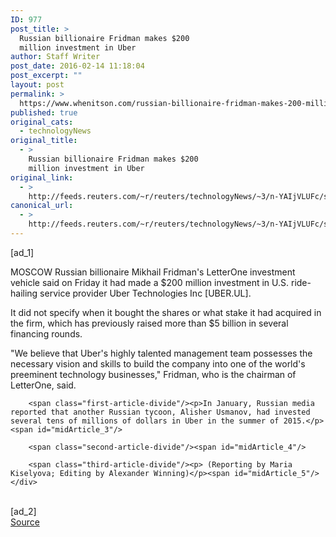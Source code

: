 ```yaml
---
ID: 977
post_title: >
  Russian billionaire Fridman makes $200
  million investment in Uber
author: Staff Writer
post_date: 2016-02-14 11:18:04
post_excerpt: ""
layout: post
permalink: >
  https://www.whenitson.com/russian-billionaire-fridman-makes-200-million-investment-in-uber/
published: true
original_cats:
  - technologyNews
original_title:
  - >
    Russian billionaire Fridman makes $200
    million investment in Uber
original_link:
  - >
    http://feeds.reuters.com/~r/reuters/technologyNews/~3/n-YAIjVLUFc/story01.htm
canonical_url:
  - >
    http://feeds.reuters.com/~r/reuters/technologyNews/~3/n-YAIjVLUFc/story01.htm
---
```

 [ad_1]
<br><div id="articleText">
<span id="midArticle_start"/>

<span class="focusParagraph" readability="3"><p><span class="articleLocation">MOSCOW</span> Russian billionaire Mikhail Fridman's LetterOne investment vehicle said on Friday it had made a $200 million investment in U.S. ride-hailing service provider Uber Technologies Inc [UBER.UL].</p></span><span id="midArticle_0"/><p>It did not specify when it bought the shares or what stake it had acquired in the firm, which has previously raised more than $5 billion in several financing rounds.            </p><span id="midArticle_1"/><p>"We believe that Uber's highly talented management team possesses the necessary vision and skills to build the company into one of the world's preeminent technology businesses," Fridman, who is the chairman of LetterOne, said.</p><span id="midArticle_2"/>
        
        <span class="first-article-divide"/><p>In January, Russian media reported that another Russian tycoon, Alisher Usmanov, had invested several tens of millions of dollars in Uber in the summer of 2015.</p><span id="midArticle_3"/>
        
        <span class="second-article-divide"/><span id="midArticle_4"/>
        
        <span class="third-article-divide"/><p> (Reporting by Maria Kiselyova; Editing by Alexander Winning)</p><span id="midArticle_5"/></div>
<br>[ad_2]
<br><a href="http://feeds.reuters.com/~r/reuters/technologyNews/~3/n-YAIjVLUFc/story01.htm">Source </a>
